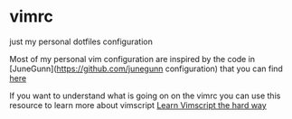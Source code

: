 # vimrc
just my personal dotfiles configuration

Most of my personal vim configuration are inspired by the code in [JuneGunn](https://github.com/junegunn configuration)
that you can find [here](https://github.com/junegunn/dotfiles/blob/master/vimrc)

If you want to understand what is going on on the vimrc you can use this resource to learn more about vimscript
[Learn Vimscript the hard way](http://learnvimscriptthehardway.stevelosh.com/)
